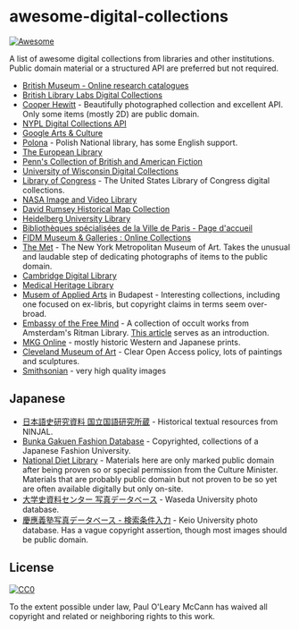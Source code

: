 # awesome-digital-collections

[![Awesome](https://awesome.re/badge.svg)](https://awesome.re)

A list of awesome digital collections from libraries and other institutions.
Public domain material or a structured API are preferred but not required.

- [British Museum - Online research catalogues](http://www.britishmuseum.org/research/publications/online_research_catalogues.aspx)
- [British Library Labs Digital Collections](http://labs.bl.uk/Digital+Collections)
- [Cooper Hewitt](https://collection.cooperhewitt.org/api/) - Beautifully photographed collection and excellent API. Only some items (mostly 2D) are public domain.
- [NYPL Digital Collections API](http://api.repo.nypl.org/)
- [Google Arts & Culture](https://www.google.com/culturalinstitute/beta/partner)
- [Polona](https://polona.pl/) - Polish National library, has some English support.
- [The European Library](http://www.theeuropeanlibrary.org/tel4/discover/collections)
- [Penn's Collection of British and American Fiction](https://github.com/earlynovels/digital-collection)
- [University of Wisconsin Digital Collections](https://uwdc.library.wisc.edu/)
- [Library of Congress](https://www.loc.gov/collections/) - The United States Library of Congress digital collections.
- [NASA Image and Video Library](https://images.nasa.gov/#/)
- [David Rumsey Historical Map Collection](http://www.davidrumsey.com/)
- [Heidelberg University Library](http://www.ub.uni-heidelberg.de/Englisch/helios/Welcome.html)
- [Bibliothèques spécialisées de la Ville de Paris - Page d'accueil](http://bibliotheques-specialisees.paris.fr/in/homeInBook.xhtml)
- [FIDM Museum & Galleries : Online Collections](http://fidmmuseum.pastperfectonline.com/)
- [The Met](https://www.metmuseum.org/art/collection) - The New York Metropolitan Museum of Art. Takes the unusual and laudable step of dedicating photographs of items to the public domain.
- [Cambridge Digital Library](https://cudl.lib.cam.ac.uk/)
- [Medical Heritage Library](http://www.medicalheritage.org/)
- [Musem of Applied Arts](http://collections.imm.hu/gyujtemenyek) in Budapest - Interesting collections, including one focused on ex-libris, but copyright claims in terms seem over-broad.
- [Embassy of the Free Mind](https://embassyofthefreemind.com/en/library/online-catalogue/?mode=gallery&view=horizontal&sort=random%7B1554718986244%7D%20asc&page=1&fq%5B%5D=search_s_digitized_publication:%22Ja%22&reverse=0) - A collection of occult works from Amsterdam's Ritman Library. [This article](http://www.openculture.com/2018/02/1600-occult-books-now-digitized-put-online.html) serves as an introduction.
- [MKG Online](http://sammlungonline.mkg-hamburg.de/en) - mostly historic Western and Japanese prints. 
- [Cleveland Museum of Art](http://www.clevelandart.org/art/collection/search?only-open-access=1) - Clear Open Access policy, lots of paintings and sculptures.
- [Smithsonian](https://www.si.edu/openaccess) - very high quality images

## Japanese

- [日本語史研究資料 国立国語研究所蔵](http://dglb01.ninjal.ac.jp/ninjaldl/) - Historical textual resources from NINJAL.
- [Bunka Gakuen Fashion Database](http://museum.bunka.ac.jp/database/) - Copyrighted, collections of a Japanese Fashion University.
- [National Diet Library](http://dl.ndl.go.jp/search/searchResult?categoryTypeNo=1&categoryGroupCode=C&categoryCode=02&viewRes) - Materials here are only marked public domain after being proven so or special permission from the Culture Minister. Materials that are probably public domain but not proven to be so yet are often available digitally but only on-site.
- [大学史資料センター 写真データベース](http://www.enpaku.waseda.ac.jp/db/shashin/) - Waseda University photo database.
- [慶應義塾写真データベース - 検索条件入力](http://photodb.mita.lib.keio.ac.jp/) - Keio University photo database. Has a vague copyright assertion, though most images should be public domain.

## License

[![CC0](http://mirrors.creativecommons.org/presskit/buttons/88x31/svg/cc-zero.svg)](https://creativecommons.org/publicdomain/zero/1.0/)

To the extent possible under law, Paul O'Leary McCann has waived all copyright and related or neighboring rights to this work.
